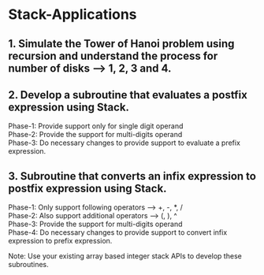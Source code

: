 # Stack-Applications
## 1. Simulate the Tower of Hanoi problem using recursion and understand the process for number of disks --> 1, 2, 3 and 4.
## 2. Develop a subroutine that evaluates a postfix expression using Stack.
  Phase-1: Provide support only for single digit operand\
  Phase-2: Provide the support for multi-digits operand\
  Phase-3: Do necessary changes to provide support to evaluate a prefix expression.
## 3. Subroutine that converts an infix expression to postfix expression using Stack.
Phase-1: Only support following operators --> +, -, *, / \
Phase-2: Also support additional operators --> (, ), ^ \
Phase-3: Provide the support for multi-digits operand \
Phase-4: Do necessary changes to provide support to convert infix expression to prefix expression.

Note: Use your existing array based integer stack APIs to develop these subroutines.
